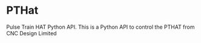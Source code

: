 # PTHat

Pulse Train HAT Python API. This is a Python API to control the PTHAT from CNC Design Limited

